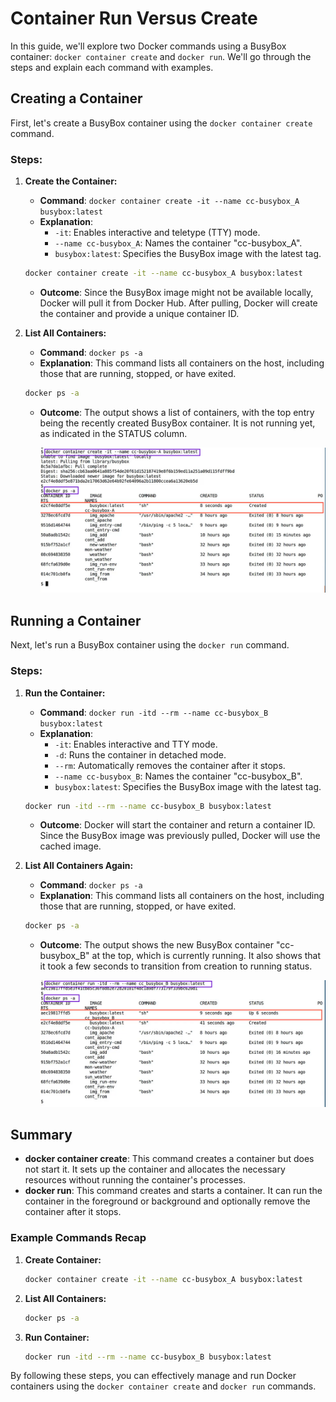 # Container Run Versus Create

In this guide, we'll explore two Docker commands using a BusyBox container: `docker container create` and `docker run`. We'll go through the steps and explain each command with examples.

## Creating a Container

First, let's create a BusyBox container using the `docker container create` command.

### Steps:

1. **Create the Container:**
    - **Command**: `docker container create -it --name cc-busybox_A busybox:latest`
    - **Explanation**:
        - `-it`: Enables interactive and teletype (TTY) mode.
        - `--name cc-busybox_A`: Names the container "cc-busybox_A".
        - `busybox:latest`: Specifies the BusyBox image with the latest tag.

    ```sh
    docker container create -it --name cc-busybox_A busybox:latest
    ```

    - **Outcome**: Since the BusyBox image might not be available locally, Docker will pull it from Docker Hub. After pulling, Docker will create the container and provide a unique container ID.

2. **List All Containers:**
    - **Command**: `docker ps -a`
    - **Explanation**: This command lists all containers on the host, including those that are running, stopped, or have exited.

    ```sh
    docker ps -a
    ```

    - **Outcome**: The output shows a list of containers, with the top entry being the recently created BusyBox container. It is not running yet, as indicated in the STATUS column.

        ![alt text](image.png)

## Running a Container

Next, let's run a BusyBox container using the `docker run` command.

### Steps:

1. **Run the Container:**
    - **Command**: `docker run -itd --rm --name cc-busybox_B busybox:latest`
    - **Explanation**:
        - `-it`: Enables interactive and TTY mode.
        - `-d`: Runs the container in detached mode.
        - `--rm`: Automatically removes the container after it stops.
        - `--name cc-busybox_B`: Names the container "cc-busybox_B".
        - `busybox:latest`: Specifies the BusyBox image with the latest tag.

    ```sh
    docker run -itd --rm --name cc-busybox_B busybox:latest
    ```

    - **Outcome**: Docker will start the container and return a container ID. Since the BusyBox image was previously pulled, Docker will use the cached image.

2. **List All Containers Again:**
    - **Command**: `docker ps -a`
    - **Explanation**: This command lists all containers on the host, including those that are running, stopped, or have exited.

    ```sh
    docker ps -a
    ```

    - **Outcome**: The output shows the new BusyBox container "cc-busybox_B" at the top, which is currently running. It also shows that it took a few seconds to transition from creation to running status.

        ![alt text](image-1.png)

## Summary

- **docker container create**: This command creates a container but does not start it. It sets up the container and allocates the necessary resources without running the container's processes.
- **docker run**: This command creates and starts a container. It can run the container in the foreground or background and optionally remove the container after it stops.

### Example Commands Recap

1. **Create Container:**
    ```sh
    docker container create -it --name cc-busybox_A busybox:latest
    ```

2. **List All Containers:**
    ```sh
    docker ps -a
    ```

3. **Run Container:**
    ```sh
    docker run -itd --rm --name cc-busybox_B busybox:latest
    ```

By following these steps, you can effectively manage and run Docker containers using the `docker container create` and `docker run` commands.